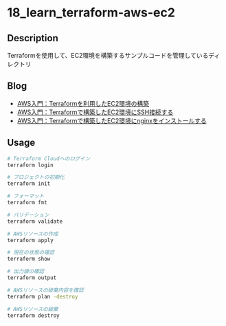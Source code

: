 # 18_learn_terraform-aws-ec2

## Description

Terraformを使用して、EC2環境を構築するサンプルコードを管理しているディレクトリ

## Blog

- [AWS入門：Terraformを利用したEC2環境の構築](https://yossi-note.com/building_an_ec2_environment_using_terraform/)
- [AWS入門：Terraformで構築したEC2環境にSSH接続する](https://yossi-note.com/ssh_connection_to_the_ec2_environment_built_with_terraform/)
- [AWS入門：Terraformで構築したEC2環境にnginxをインストールする](https://yossi-note.com/install_nginx_in_an_ec2_environment_built_with_terraform/)

## Usage

```sh
# Terraform Cloudへのログイン
terraform login

# プロジェクトの初期化
terraform init

# フォーマット
terraform fmt

# バリデーション
terraform validate

# AWSリソースの作成
terraform apply

# 現在の状態の確認
terraform show

# 出力値の確認
terraform output

# AWSリソースの破棄内容を確認
terraform plan -destroy

# AWSリソースの破棄
terraform destroy
```
